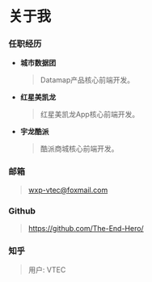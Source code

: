 # 关于我

### 任职经历

- **城市数据团**

  > Datamap产品核心前端开发。

- **红星美凯龙**

  > 红星美凯龙App核心前端开发。

- **宇龙酷派**

  > 酷派商城核心前端开发。



### 邮箱

> wxp-vtec@foxmail.com



### Github

> https://github.com/The-End-Hero/

### 知乎

> 用户: VTEC